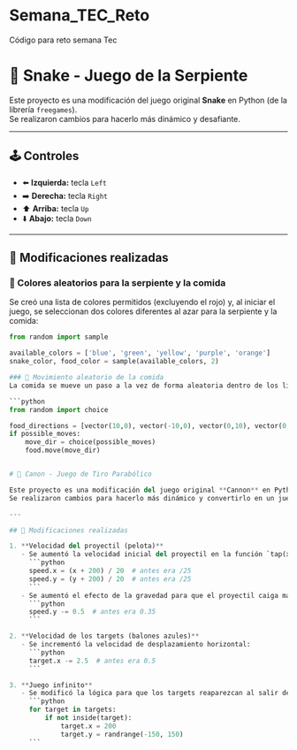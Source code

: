 # Semana_TEC_Reto
Código para reto semana Tec

# 🐍 Snake - Juego de la Serpiente

Este proyecto es una modificación del juego original **Snake** en Python (de la librería `freegames`).  
Se realizaron cambios para hacerlo más dinámico y desafiante.

---

## 🕹 Controles

- ⬅️ **Izquierda:** tecla `Left`
- ➡️ **Derecha:** tecla `Right`
- ⬆️ **Arriba:** tecla `Up`
- ⬇️ **Abajo:** tecla `Down`

---

## 🔧 Modificaciones realizadas

### 🎨 Colores aleatorios para la serpiente y la comida
Se creó una lista de colores permitidos (excluyendo el rojo) y, al iniciar el juego, se seleccionan dos colores diferentes al azar para la serpiente y la comida:

```python
from random import sample

available_colors = ['blue', 'green', 'yellow', 'purple', 'orange']
snake_color, food_color = sample(available_colors, 2)

### 🍎 Movimiento aleatorio de la comida
La comida se mueve un paso a la vez de forma aleatoria dentro de los límites de la pantalla:

```python
from random import choice

food_directions = [vector(10,0), vector(-10,0), vector(0,10), vector(0,-10)]
if possible_moves:
    move_dir = choice(possible_moves)
    food.move(move_dir)


# 🎯 Canon - Juego de Tiro Parabólico

Este proyecto es una modificación del juego original **Cannon** en Python (de la librería `freegames`).  
Se realizaron cambios para hacerlo más dinámico y convertirlo en un juego infinito.

---

## 🔧 Modificaciones realizadas

1. **Velocidad del proyectil (pelota)**
   - Se aumentó la velocidad inicial del proyectil en la función `tap(x, y)`:
     ```python
     speed.x = (x + 200) / 20  # antes era /25
     speed.y = (y + 200) / 20  # antes era /25
     ```
   - Se aumentó el efecto de la gravedad para que el proyectil caiga más rápido:
     ```python
     speed.y -= 0.5  # antes era 0.35
     ```

2. **Velocidad de los targets (balones azules)**
   - Se incrementó la velocidad de desplazamiento horizontal:
     ```python
     target.x -= 2.5  # antes era 0.5
     ```

3. **Juego infinito**
   - Se modificó la lógica para que los targets reaparezcan al salir de la pantalla en una posición aleatoria, en lugar de terminar el juego:
     ```python
     for target in targets:
         if not inside(target):
             target.x = 200
             target.y = randrange(-150, 150)
     ```
